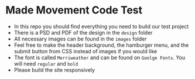 # Made Movement Code Test
- In this repo you should find everything you need to build our test project
- There is a PSD and PDF of the design in the `design` folder
- All necessary images can be found in the `images` folder
- Feel free to make the header background, the hamburger menu, and the submit button from CSS instead of images if you would like
- The font is called `Merriweather` and can be found on `Goolge Fonts`. You will need `regular` and `bold`
- Please build the site responsively
